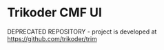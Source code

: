 # Trikoder CMF UI
DEPRECATED REPOSITORY -  project is developed at https://github.com/trikoder/trim
